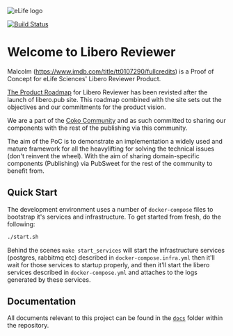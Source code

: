 ![eLife logo](https://raw.githubusercontent.com/elifesciences/pattern-library/develop/assets/img/patterns/organisms/elife-logo-symbol-2x.png)

[![Build Status](https://travis-ci.com/libero/reviewer.svg?branch=master)](https://travis-ci.com/libero/reviewer)

# Welcome to Libero Reviewer

Malcolm (https://www.imdb.com/title/tt0107290/fullcredits) is a Proof of Concept for eLife Sciences' Libero Reviewer Product.

[The Product Roadmap](https://trello.com/b/NShRx4VE/libero-reviewer-product-roadmap)
for Libero Reviewer has been revisted after the launch of libero.pub site. This roadmap
combined with the site sets out the objectives and our commitments for the product vision.

We are a part of the [Coko Community](https://coko.foundation/partners/) and
as such committed to sharing our components with the rest of the publishing via
this community.

The aim of the PoC is to demonstrate an implementation a widely used and mature framework for
all the heavylifting for solving the technical issues (don't reinvent the wheel).
With the aim of sharing domain-specific components (Publishing) via PubSweet for
the rest of the community to benefit from.

## Quick Start

The development environment uses a number of `docker-compose` files to bootstrap it's services and infrastructure. To get started from fresh, do the following:

```bash
./start.sh
```

Behind the scenes `make start_services` will start the infrastructure services (postgres, rabbitmq etc) described in `docker-compose.infra.yml` then it'll wait for those services to startup properly, and then it'll start the libero services described in `docker-compose.yml` and attaches to the logs generated by these services.

## Documentation

All documents relevant to this project can be found in the [`docs`](docs/) folder within the repository.
